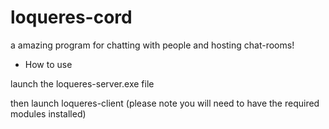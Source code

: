 # loqueres-cord
a amazing program for chatting with people and hosting chat-rooms! 
- How to use

launch the loqueres-server.exe file

then launch loqueres-client (please note you will need to have the required modules installed)
